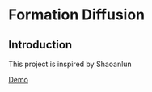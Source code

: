# Formation Diffusion

## Introduction

This project is inspired by Shaoanlun

[Demo](https://colab.research.google.com/drive/1BKtTJfPUbJ0h3Z5wQMWloPorZLxTzbD3#scrollTo=9nXBNwwXOPSd)